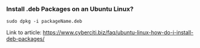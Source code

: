### Install .deb Packages on an Ubuntu Linux?

```
sudo dpkg -i packageName.deb
```

Link to article: https://www.cyberciti.biz/faq/ubuntu-linux-how-do-i-install-deb-packages/
